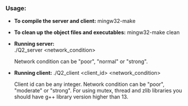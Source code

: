 ### Usage:

- **To compile the server and client:**
  mingw32-make

- **To clean up the object files and executables:**
  mingw32-make clean

- **Running server:**  
  ./Q2_server <network_condition>

  Network condition can be "poor", "normal" or "strong".

- **Running client:**
  ./Q2_client <client_id> <network_condition>

  Client id can be any integer. Network condition can be "poor", "moderate" or "strong".
  For using mutex, thread and zlib libraries you should have g++ library version higher than 13.
